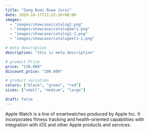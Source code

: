```yaml
---
title: "Sang Bumi Ruwa Jurai"
date: 2019-10-17T11:22:16+06:00
images:
  - "images/showcase/catalog1.png"
  - "images/showcase/catalogbel1.png"
  - "images/showcase/catalog1-1.png"
  - "images/showcase/catalogbel1-1.png"

# meta description
description: "this is meta description"

# product Price
price: "130.000"
discount_price: "100.000"

# product variation
colors: ["black", "green", "red"]
sizes: ["small", "medium", "large"]

draft: false
---
```


Apple Watch is a line of smartwatches produced by Apple Inc. It incorporates fitness tracking and health-oriented capabilities with integration with iOS and other Apple products and services.
